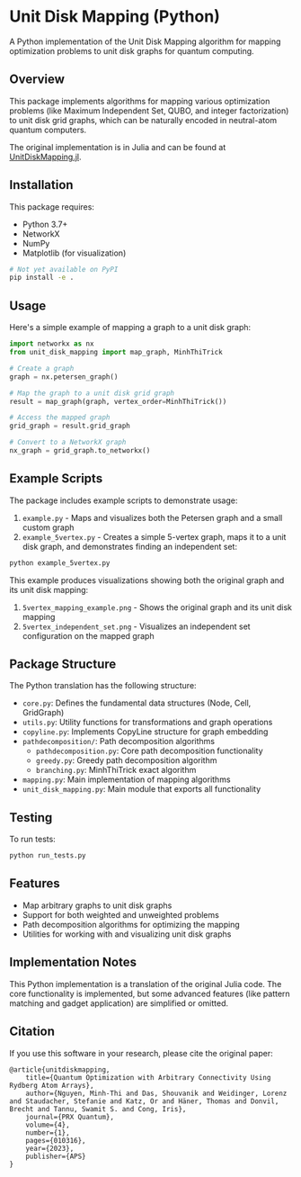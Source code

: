 # Unit Disk Mapping (Python)

A Python implementation of the Unit Disk Mapping algorithm for mapping optimization problems to unit disk graphs for quantum computing.

## Overview

This package implements algorithms for mapping various optimization problems (like Maximum Independent Set, QUBO, and integer factorization) to unit disk grid graphs, which can be naturally encoded in neutral-atom quantum computers.

The original implementation is in Julia and can be found at [UnitDiskMapping.jl](https://github.com/QuEraComputing/UnitDiskMapping.jl).

## Installation

This package requires:
- Python 3.7+
- NetworkX
- NumPy
- Matplotlib (for visualization)

```bash
# Not yet available on PyPI
pip install -e .
```

## Usage

Here's a simple example of mapping a graph to a unit disk graph:

```python
import networkx as nx
from unit_disk_mapping import map_graph, MinhThiTrick

# Create a graph
graph = nx.petersen_graph()

# Map the graph to a unit disk grid graph
result = map_graph(graph, vertex_order=MinhThiTrick())

# Access the mapped graph
grid_graph = result.grid_graph

# Convert to a NetworkX graph
nx_graph = grid_graph.to_networkx()
```

## Example Scripts

The package includes example scripts to demonstrate usage:

1. `example.py` - Maps and visualizes both the Petersen graph and a small custom graph
2. `example_5vertex.py` - Creates a simple 5-vertex graph, maps it to a unit disk graph, and demonstrates finding an independent set:

```bash
python example_5vertex.py
```

This example produces visualizations showing both the original graph and its unit disk mapping:

1. `5vertex_mapping_example.png` - Shows the original graph and its unit disk mapping
2. `5vertex_independent_set.png` - Visualizes an independent set configuration on the mapped graph

## Package Structure

The Python translation has the following structure:

- `core.py`: Defines the fundamental data structures (Node, Cell, GridGraph)
- `utils.py`: Utility functions for transformations and graph operations
- `copyline.py`: Implements CopyLine structure for graph embedding
- `pathdecomposition/`: Path decomposition algorithms
  - `pathdecomposition.py`: Core path decomposition functionality
  - `greedy.py`: Greedy path decomposition algorithm
  - `branching.py`: MinhThiTrick exact algorithm
- `mapping.py`: Main implementation of mapping algorithms
- `unit_disk_mapping.py`: Main module that exports all functionality

## Testing

To run tests:

```bash
python run_tests.py
```

## Features

- Map arbitrary graphs to unit disk graphs
- Support for both weighted and unweighted problems
- Path decomposition algorithms for optimizing the mapping
- Utilities for working with and visualizing unit disk graphs

## Implementation Notes

This Python implementation is a translation of the original Julia code. The core functionality is implemented, but some advanced features (like pattern matching and gadget application) are simplified or omitted.

## Citation

If you use this software in your research, please cite the original paper:

```
@article{unitdiskmapping,
    title={Quantum Optimization with Arbitrary Connectivity Using Rydberg Atom Arrays},
    author={Nguyen, Minh-Thi and Das, Shouvanik and Weidinger, Lorenz and Staudacher, Stefanie and Katz, Or and Häner, Thomas and Donvil, Brecht and Tannu, Swamit S. and Cong, Iris},
    journal={PRX Quantum},
    volume={4},
    number={1},
    pages={010316},
    year={2023},
    publisher={APS}
}
```